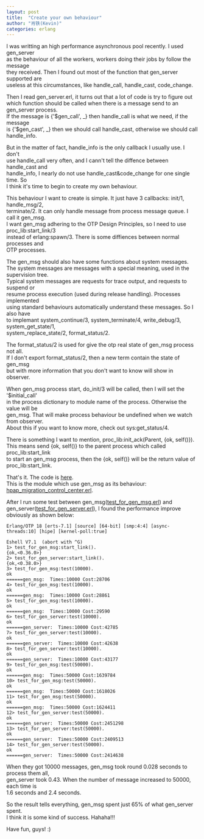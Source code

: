 ```yaml
---
layout: post
title:  "Create your own behaviour"
author: "肖铁(Kevin)"
categories: erlang
---
```


I was writting an high performance asynchronous pool recently. I used gen_server  
as the behaviour of all the workers, workers doing their jobs by follow the message  
they received. Then I found out most of the function that gen_server supported are  
useless at this circumstances, like handle_call, handle_cast, code_change.  


Then I read gen_server.erl, it turns out that a lot of code is try to figure out  
which function should be called when there is a message send to an gen_server process.  
If the message is {'$gen_call', _} then handle_call is what we need, if the message  
is {'$gen_cast', _} then we should call handle_cast, otherwise we should call handle_info.  


But in the matter of fact, handle_info is the only callback I usually use. I don't  
use handle_call very often, and I cann't tell the diffence between handle_cast and  
handle_info, I nearly do not use handle_cast&code_change for one single time. So  
I think it's time to begin to create my own behaviour.


This behaviour I want to create is simple. It just have 3 callbacks: init/1, handle_msg/2,  
terminate/2. It can only handle message from process message queue. I call it gen_msg.  
I want gen_msg adhering to the OTP Design Principles, so I need to use proc_lib:start_link/3  
instead of erlang:spawn/3. There is some diffiences between normal processes and  
OTP processes.  


The gen_msg should also have some functions about system messages.  
The system messages are messages with a special meaning, used in the supervision tree.  
Typical system messages are requests for trace output, and requests to suspend or  
resume process execution (used during release handling). Processes implemented  
using standard behaviours automatically understand these messages. So I also have  
to implemant system_continue/3, system_terminate/4, write_debug/3, system_get_state/1,  
system_replace_state/2, format_status/2.  


The format_status/2 is used for give the otp real state of gen_msg process not all.  
If I don't export format_status/2, then a new term contain the state of gen_msg  
but with more information that you don't want to know will show in observer.


When gen_msg process start, do_init/3 will be called, then I will set the '$initial_call'  
in the process dictionary to module name of the process. Otherwise the value will be  
gen_msg. That will make process behaviour be undefined when we watch from observer.  
About this if you want to know more, check out sys:get_status/4.  


There is something I want to mention, proc_lib:init_ack(Parent, {ok, self()}).  
This means send {ok, self()} to the parent process which called proc_lib:start_link  
to start an gen_msg process, then the {ok, self()} will be the return value of  
proc_lib:start_link.  


That's it. The code is [here](https://github.com/wudixiaotie/hpap/blob/master/src/hpap/gen_msg.erl).  
This is the module which use gen_msg as its behaviour: [hpap_migration_control_center.erl](https://github.com/wudixiaotie/hpap/blob/master/src/hpap/hpap_migration_control_center.erl).


After I run some test between gen_msg([test_for_gen_msg.erl](https://github.com/wudixiaotie/simple_im/blob/master/apps/simple_im/test/test_for_gen_msg.erl)) and gen_server([test_for_gen_server.erl](https://github.com/wudixiaotie/simple_im/blob/master/apps/simple_im/test/test_for_gen_server.erl)), I found the performance improve obviously as shown below:  

```console
Erlang/OTP 18 [erts-7.1] [source] [64-bit] [smp:4:4] [async-threads:10] [hipe] [kernel-poll:true]

Eshell V7.1  (abort with ^G)
1> test_for_gen_msg:start_link().
{ok,<0.36.0>}
2> test_for_gen_server:start_link().
{ok,<0.38.0>}
3> test_for_gen_msg:test(10000).
ok
======gen_msg:  Times:10000 Cost:28706
4> test_for_gen_msg:test(10000).
ok
======gen_msg:  Times:10000 Cost:28861
5> test_for_gen_msg:test(10000).
ok
======gen_msg:  Times:10000 Cost:29590
6> test_for_gen_server:test(10000).
ok
======gen_server:  Times:10000 Cost:42785
7> test_for_gen_server:test(10000).
ok
======gen_server:  Times:10000 Cost:42638
8> test_for_gen_server:test(10000).
ok
======gen_server:  Times:10000 Cost:43177
9> test_for_gen_msg:test(50000).   
ok
======gen_msg:  Times:50000 Cost:1639784
10> test_for_gen_msg:test(50000).
ok
======gen_msg:  Times:50000 Cost:1618026
11> test_for_gen_msg:test(50000).
ok
======gen_msg:  Times:50000 Cost:1624411
12> test_for_gen_server:test(50000).
ok
======gen_server:  Times:50000 Cost:2451298
13> test_for_gen_server:test(50000).
ok
======gen_server:  Times:50000 Cost:2409513
14> test_for_gen_server:test(50000).
ok
======gen_server:  Times:50000 Cost:2414638
```

When they got 10000 messages, gen_msg took round 0.028 seconds to process them all,  
gen_server took 0.43. When the number of message increased to 50000, each time is  
1.6 seconds and 2.4 seconds.


So the result tells everything, gen_msg spent just 65% of what gen_server spent.  
I think it is some kind of success. Hahaha!!!  


Have fun, guys! :)